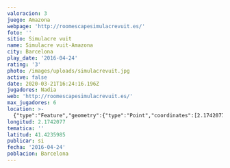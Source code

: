 ```yaml
---
valoracion: 3
juego: Amazona
webpage: 'http://roomescapesimulacrevuit.es/'
foto: ''
sitio: Simulacre vuit
name: Simulacre vuit-Amazona
city: Barcelona
play_date: '2016-04-24'
rating: '3'
photo: /images/uploads/simulacrevuit.jpg
active: false
date: 2020-03-21T16:24:16.196Z
jugadores: Nadia
web: 'http://roomescapesimulacrevuit.es/'
max_jugadores: 6
location: >-
  {"type":"Feature","geometry":{"type":"Point","coordinates":[2.1742077,41.4235985]}}
longitud: 2.1742077
tematica: ''
latitud: 41.4235985
publicar: si
fecha: '2016-04-24'
poblacion: Barcelona
---
```

